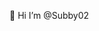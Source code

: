 👋 Hi I’m @Subby02


<!---
Subby02/Subby02 is a ✨ special ✨ repository because its `README.md` (this file) appears on your GitHub profile.
You can click the Preview link to take a look at your changes.
--->
